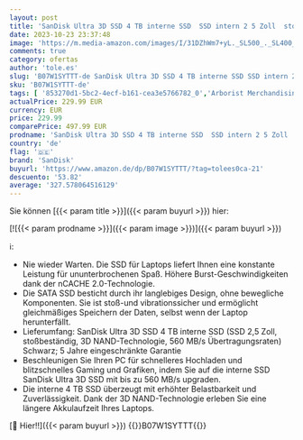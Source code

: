 ```yaml
---
layout: post
title: 'SanDisk Ultra 3D SSD 4 TB interne SSD  SSD intern 2 5 Zoll  stoßbeständig  3D NAND  nCache 2.0-Technologie  560 MB/s Übertragungsraten  Schwarz  Festkörper-Laufwerk'
date: 2023-10-23 23:37:48
image: 'https://m.media-amazon.com/images/I/31DZhWm7+yL._SL500_._SL400_.jpg'
comments: true
category: ofertas
author: 'tole.es'
slug: 'B07W1SYTTT-de SanDisk Ultra 3D SSD 4 TB interne SSD SSD intern 2 5 Zoll...'
sku: 'B07W1SYTTT-de'
tags: [ '853270d1-5bc2-4ecf-b161-cea3e5766782_0','Arborist Merchandising Root','Computer & Zubehör','Computer & Zubehör: Produkte mit Umwelt-Label','Custom Stores','Datenspeicher','Interne SSD','Interne Solid State Drives','Interner Speicher','Komponenten','PC gaming components','PC-Gaming','SSD gaming','Self Service','Special Features Stores','a4cbee59-f823-40fe-831a-7de64f655f6f_0','a4cbee59-f823-40fe-831a-7de64f655f6f_1301','a4cbee59-f823-40fe-831a-7de64f655f6f_9701','sandisk','🇩🇪', ]
actualPrice: 229.99 EUR
currency: EUR
price: 229.99
comparePrice: 497.99 EUR
prodname: 'SanDisk Ultra 3D SSD 4 TB interne SSD  SSD intern 2 5 Zoll  stoßbeständig  3D NAND  nCache 2.0-Technologie  560 MB/s Übertragungsraten  Schwarz  Festkörper-Laufwerk'
country: 'de'
flag: '🇩🇪'
brand: 'SanDisk'
buyurl: 'https://www.amazon.de/dp/B07W1SYTTT/?tag=tolees0ca-21'
descuento: '53.82'
average: '327.578064516129'
---
```


Sie können [{{< param title >}}]({{< param buyurl >}}) hier:

[![{{< param prodname >}}]({{< param image >}})]({{< param buyurl >}})

ℹ️:

- Nie wieder Warten. Die SSD für Laptops liefert Ihnen eine konstante Leistung für ununterbrochenen Spaß. Höhere Burst-Geschwindigkeiten dank der nCACHE 2.0-Technologie.
- Die SATA SSD besticht durch ihr langlebiges Design, ohne bewegliche Komponenten. Sie ist stoß-und vibrationssicher und ermöglicht gleichmäßiges Speichern der Daten, selbst wenn der Laptop herunterfällt.
- Lieferumfang: SanDisk Ultra 3D SSD 4 TB interne SSD (SSD 2,5 Zoll, stoßbeständig, 3D NAND-Technologie, 560 MB/s Übertragungsraten) Schwarz; 5 Jahre eingeschränkte Garantie
- Beschleunigen Sie Ihren PC für schnelleres Hochladen und blitzschnelles Gaming und Grafiken, indem Sie auf die interne SSD SanDisk Ultra 3D SSD mit bis zu 560 MB/s upgraden.
- Die interne 4 TB SSD überzeugt mit erhöhter Belastbarkeit und Zuverlässigkeit. Dank der 3D NAND-Technologie erleben Sie eine längere Akkulaufzeit Ihres Laptops.

[🛒 Hier!!]({{< param buyurl >}})
{{<world>}}B07W1SYTTT{{</world>}}
